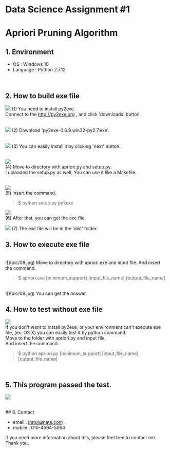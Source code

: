 # Data Science Assignment #1  
# Apriori Pruning Algorithm

## 1. Environment
* OS : Windows 10
* Language : Python 2.7.12  
<br>  

## 2. How to build exe file

![](pic/01.jpg)
(1) You need to install py2exe.  
Connect to the http://py2exe.org , and click 'downloads' button.  
<br>    
  
![](pic/02.jpg)
(2) Download 'py2exe-0.6.9.win32-py2.7.exe'.  
<br>  
  
![](pic/03.jpg)
(3) You can easily install it by clicking 'next' button.  
<br>    
  
![](pic/04.jpg)  
(4) Move to directory with apriori.py and setup.py.  
I uploaded the setup.py as well. You can use it like a Makefile.  
<br>    
  
![](pic/05.jpg)  
(5) insert the command.  
  
> $ python setup.py py2exe  
  
  
![](pic/06.jpg)  
(6) After that, you can get the exe file.
<br>    
  
![](pic/07.jpg)
(7) The exe file will be in the 'dist' folder.
<br>    
  
## 3. How to execute exe file
<br>    
![](pic/08.jpg)
Move to directory with apriori.exe and input file.  
And insert the command.
  
> $ apriori.exe [minimum\_support] [input\_file\_name] [output\_file\_name]  
  
<br>    
![](pic/09.jpg)  
You can get the answer.  
<br>    
  
## 4. How to test without exe file  
  
![](pic/10.jpg)  
If you don't want to install py2exe, or your environment can't execute exe file, (ex. OS X) you can easily test it by python command.  
Move to the folder with apriori.py and input file.  
And insert the command.  
  
> $ python apriori.py [minimum\_support] [input\_file\_name] [output\_file\_name]  

<br>    
  
## 5. This program passed the test.
  
![](pic/11.jpg)  
  
<br>    
## 6. Contact   
  
* email : jratul@nate.com
* mobile : 010-4594-5064  

If you need more information about this, please feel free to contact me.  
Thank you.
